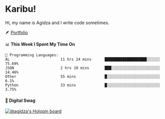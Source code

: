 # Karibu!
Hi, my name is Agidza and I write code sometimes.

🪶 [Portfolio](https://lynnagidza.github.io/)

<!--START_SECTION:waka-->
📊 **This Week I Spent My Time On** 

```text
💬 Programming Languages: 
AL                       11 hrs 24 mins      ███████████████████░░░░░░   75.69% 
JSON                     2 hrs 10 mins       ███░░░░░░░░░░░░░░░░░░░░░░   14.46% 
Other                    55 mins             █░░░░░░░░░░░░░░░░░░░░░░░░   6.1% 
Python                   33 mins             █░░░░░░░░░░░░░░░░░░░░░░░░   3.75%

```


<!--END_SECTION:waka-->
#### 💟 **Digital Swag**
[![@agidza's Holopin board](https://holopin.me/agidza)](https://holopin.io/@agidza)
